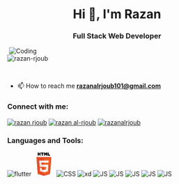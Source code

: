 <h1 align="center">Hi 👋, I'm Razan</h1>
<h3 align="center"> Full Stack Web Developer</h3>
<img align="right" alt="Coding" width="500"  src="https://mir-s3-cdn-cf.behance.net/project_modules/1400_opt_1/2a991c104600841.5f66ba42edf6a.gif" >
<p align="left"> <img src="https://komarev.com/ghpvc/?username=razan-rjoub&label=Profile%20views&color=0e75b6&style=flat" alt="razan-rjoub" /> </p>

<p align="left"> <a href="https://twitter.com/" target="blank"><img src="https://img.shields.io/twitter/follow/?logo=twitter&style=for-the-badge" alt="" /></a> </p>


- 📫 How to reach me **razanalrjoub101@gmail.com**

<h3 align="left">Connect with me:</h3>
<p align="left">
<a href="https://www.linkedin.com/in/razan-rjoub-40a10721a/" target="blank"><img align="center" src="https://raw.githubusercontent.com/rahuldkjain/github-profile-readme-generator/master/src/images/icons/Social/linked-in-alt.svg" alt="razan rjoub" height="30" width="40" /></a>
<a href="https://www.instagram.com/r.alrjoub/" target="blank"><img align="center" src="https://raw.githubusercontent.com/rahuldkjain/github-profile-readme-generator/master/src/images/icons/Social/instagram.svg" alt="razan al-rjoub" height="30" width="40" /></a>
<a href="https://discord.com/channels/1114806857865900153/1114807255389458432" target="blank"><img align="center" src="https://raw.githubusercontent.com/rahuldkjain/github-profile-readme-generator/master/src/images/icons/Social/discord.svg" alt="razanalrjoub" height="30" width="40" /></a>
</p>

<h3 align="left">Languages and Tools:</h3>
<p align="left">  <img src="https://www.vectorlogo.zone/logos/flutterio/flutterio-icon.svg" alt="flutter" width="40" height="40"/>  <img src="https://raw.githubusercontent.com/devicons/devicon/master/icons/html5/html5-original-wordmark.svg" alt="html5" width="50" height="55"/> 
   <img src="https://cdn1.iconfinder.com/data/icons/logotypes/32/badge-css-3-256.png" alt="CSS" width="40" height="40"/>
  <img src="https://cdn.worldvectorlogo.com/logos/adobe-xd.svg" alt="xd" width="40" height="40"/> 

   <img src="https://upload.wikimedia.org/wikipedia/commons/thumb/9/99/Unofficial_JavaScript_logo_2.svg/480px-Unofficial_JavaScript_logo_2.svg.png" alt="JS" width="40" height="40"/> 
    <img src="https://upload.wikimedia.org/wikipedia/commons/thumb/a/a7/React-icon.svg/1200px-React-icon.svg.png" alt="JS" width="40" height="40"/> 
    <img src="https://www.php.net/images/meta-image.png" alt="JS" width="40" height="40"/>
     <img src="https://upload.wikimedia.org/wikipedia/commons/thumb/9/9a/Laravel.svg/1200px-Laravel.svg.png" alt="JS" width="40" height="40"/>
        <img src="https://upload.wikimedia.org/wikipedia/commons/thumb/9/98/WordPress_blue_logo.svg/800px-WordPress_blue_logo.svg.png" alt="JS" width="40" height="40"/> 

  
</p>


